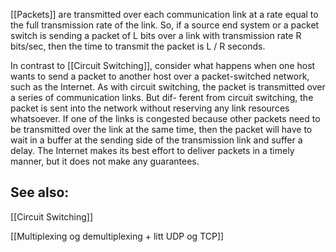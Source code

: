 
[[Packets]] are transmitted over each communication link at a rate equal to the full transmission rate of the link. So, if a source end system or a packet switch is sending a packet of L bits over a link with transmission rate R bits/sec, then the time to transmit the packet is L / R seconds.

In contrast to [[Circuit Switching]], consider what happens when one host wants to send a packet to
another host over a packet-switched network, such as the Internet. As with circuit
switching, the packet is transmitted over a series of communication links. But dif-
ferent from circuit switching, the packet is sent into the network without reserving
any link resources whatsoever. If one of the links is congested because other packets
need to be transmitted over the link at the same time, then the packet will have to
wait in a buffer at the sending side of the transmission link and suffer a delay. The
Internet makes its best effort to deliver packets in a timely manner, but it does not
make any guarantees.

## See also:
[[Circuit Switching]]

[[Multiplexing og demultiplexing + litt UDP og TCP]]